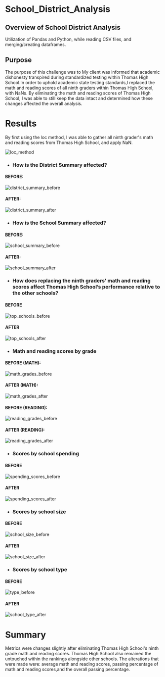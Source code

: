 # School_District_Analysis

## Overview of School District Analysis

Utilization of Pandas and Python, while reading CSV files, and merging/creating dataframes.

## Purpose

The purpose of this challenge was to  My client was informed that academic dishonesty transpired during standardized testing within Thomas High School.In order to uphold academic state testing standards,I  replaced the math and reading scores of all ninth graders within Thomas High School, with NaNs. By eliminating the math and reading scores of Thomas High School, I was able to still keep the data intact and determined how these changes affected the overall analysis.

# Results

By first using the loc method, I was able to gather all ninth grader's math and reading scores from Thomas High School, and apply NaN. 

 ![loc_method](/assets/loc_method.png)

- ### How is the District Summary affected?

#### BEFORE:

![district_summary_before](/assets/district_summary_before.png)

#### AFTER:

![district_summary_after](/assets/district_summary_after.png)

- ### How is the School Summary affected?

#### BEFORE:

![school_summary_before](/assets/school_summary_before.png)  

#### AFTER:

![school_summary_after](/assets/school_summary_after.png)

- ### How does replacing the ninth graders’ math and reading scores affect Thomas High School’s performance relative to the other schools?

#### BEFORE

![top_schools_before](/assets/top_schools_before.png)

#### AFTER

![top_schools_after](/assets/top_schools_after.png)

- ### Math and reading scores by grade

#### BEFORE (MATH):

![math_grades_before](/assets/math_grades_before.png)

#### AFTER (MATH):

![math_grades_after](/assets/math_grades_after.png)

#### BEFORE (READING):

![reading_grades_before](/assets/reading_grades_after.png)

#### AFTER (READING):

![reading_grades_after](/assets/reading_grades_after.png)

- ### Scores by school spending

#### BEFORE

![spending_scores_before](/assets/spending_scores_before.png)

#### AFTER

![spending_scores_after](/assets/spending_scores_after.png)

- ### Scores by school size

#### BEFORE

![school_size_before](/assets/school_size_before.png)

#### AFTER

![school_size_after](/assets/school_size_after.png)

- ### Scores by school type

#### BEFORE

![type_before](/assets/type_before.png)

#### AFTER 

![school_type_after](/assets/school_type_after.png)

# Summary

Metrics were changes slightly after eliminating Thomas High School's ninth grade math and reading scores. Thomas High School also remained the untouched within the rankings alongside other schools. The alterations that were made were: average math and reading scores, passing percentage of math and reading scores,and the overall passing percentage.


